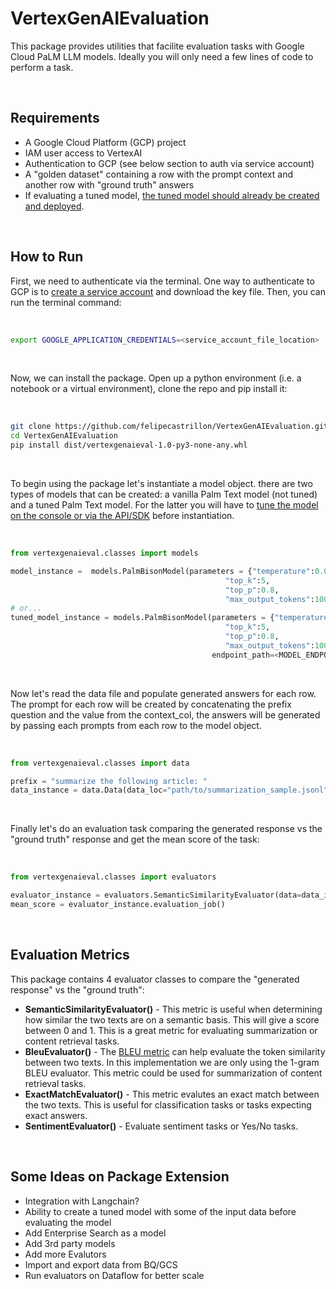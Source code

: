 # VertexGenAIEvaluation

This package provides utilities that facilite evaluation tasks with Google Cloud PaLM LLM models. Ideally you will only need a few lines of code to perform a task.

&nbsp;&nbsp;
## Requirements ##

* A Google Cloud Platform (GCP) project
* IAM user access to VertexAI
* Authentication to GCP (see below section to auth via service account)
* A "golden dataset" containing a row with the prompt context and another row with "ground truth" answers
* If evaluating a tuned model, [the tuned model should already be created and deployed](https://cloud.google.com/vertex-ai/docs/generative-ai/models/tune-models). 

&nbsp;&nbsp;
## How to Run ##

First, we need to authenticate via the terminal. One way to authenticate to GCP is to [create a service account](https://cloud.google.com/iam/docs/keys-create-delete) and download the key file. Then, you can run the terminal command:

&nbsp;
```bash
export GOOGLE_APPLICATION_CREDENTIALS=<service_account_file_location>
```
&nbsp;

Now, we can install the package. Open up a python environment (i.e. a notebook or a virtual environment), clone the repo and pip install it:

&nbsp;
``` bash
git clone https://github.com/felipecastrillon/VertexGenAIEvaluation.git
cd VertexGenAIEvaluation
pip install dist/vertexgenaieval-1.0-py3-none-any.whl
```
&nbsp;

To begin using the package let's instantiate a model object. there are two types of models that can be created: a vanilla Palm Text model (not tuned) and a tuned Palm Text model. For the latter you will have to [tune the model on the console or via the API/SDK](https://cloud.google.com/vertex-ai/docs/generative-ai/models/tune-models) before instantiation. 

&nbsp; 
```python
from vertexgenaieval.classes import models

model_instance =  models.PalmBisonModel(parameters = {"temperature":0.0,
                                                "top_k":5,
                                                "top_p":0.8,
                                                "max_output_tokens":1000}  )
# or...
tuned_model_instance = models.PalmBisonModel(parameters = {"temperature":0.0,
                                                "top_k":5,
                                                "top_p":0.8,
                                                "max_output_tokens":1000},
                                             endpoint_path=<MODEL_ENDPOINT>  )
```
&nbsp;

Now let's read the data file and populate generated answers for each row. The prompt for each row will be created by concatenating the prefix question and the value from the context_col, the answers will be generated by passing each prompts from each row to the model object. 

&nbsp;
```python
from vertexgenaieval.classes import data

prefix = "summarize the following article: "
data_instance = data.Data(data_loc="path/to/summarization_sample.jsonl", prefix_question=prefix, context_col="article", ground_truth_col="summary", llm_model=model_instance)

```
&nbsp;

Finally let's do an evaluation task comparing the generated response vs the "ground truth" response and get the mean score of the task:

&nbsp;
```python
from vertexgenaieval.classes import evaluators

evaluator_instance = evaluators.SemanticSimilarityEvaluator(data=data_instance)
mean_score = evaluator_instance.evaluation_job()

```
&nbsp;&nbsp;
## Evaluation Metrics ##


This package contains 4 evaluator classes to compare the "generated response" vs the "ground truth":

- **SemanticSimilarityEvaluator()** - This metric is useful when determining how similar the two texts are on a semantic basis. This will give a score between 0 and 1. This is a great metric for  evaluating summarization or content retrieval tasks.
- **BleuEvaluator()** - The [BLEU metric](https://en.wikipedia.org/wiki/BLEU) can help evaluate the token similarity between two texts. In this implementation we are only using the 1-gram BLEU evaluator. This metric could be used for summarization of content retrieval tasks. 
- **ExactMatchEvaluator()** - This metric evalutes an exact match between the two texts. This is useful for classification tasks or tasks expecting exact answers. 
- **SentimentEvaluator()** - Evaluate sentiment tasks or Yes/No tasks. 

&nbsp; &nbsp;
## Some Ideas on Package Extension ##


- Integration with Langchain?
- Ability to create a tuned model with some of the input data before evaluating the model
- Add Enterprise Search as a model
- Add 3rd party models
- Add more Evalutors
- Import and export data from BQ/GCS
- Run evaluators on Dataflow for better scale
